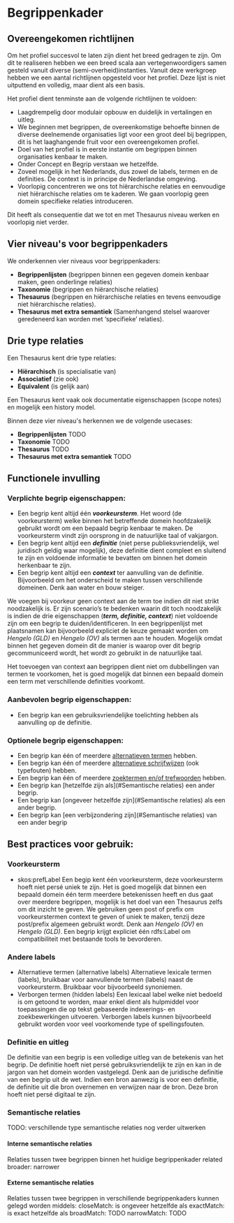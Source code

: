 # Begrippenkader

## Overeengekomen richtlijnen

Om het profiel succesvol te laten zijn dient het breed gedragen te zijn. Om dit te realiseren hebben we een breed scala aan vertegenwoordigers samen gesteld vanuit diverse (semi-overheid)instanties. Vanuit deze werkgroep hebben we een aantal richtlijnen opgesteld voor het profiel. Deze lijst is niet uitputtend en volledig, maar dient als een basis. 

Het profiel dient tenminste aan de volgende richtlijnen te voldoen:

- Laagdrempelig door modulair opbouw en duidelijk in vertalingen en uitleg.
- We beginnen met begrippen, de overeenkomstige behoefte binnen de diverse deelnemende organisaties ligt voor een groot deel bij begrippen, dit is het laaghangende fruit voor een overeengekomen profiel.
- Doel van het profiel is in eerste instantie om begrippen binnen organisaties kenbaar te maken.
- Onder Concept en Begrip verstaan we hetzelfde.
- Zoveel mogelijk in het Nederlands, dus zowel de labels, termen en de definities. De context is in principe de Nederlandse omgeving. 
- Voorlopig concentreren we ons tot hiërarchische relaties en eenvoudige niet hiërarchische relaties om te kaderen. We gaan voorlopig geen domein specifieke relaties introduceren. 

Dit heeft als consequentie dat we tot en met Thesaurus niveau werken en voorlopig niet verder.

## Vier niveau's voor begrippenkaders

We onderkennen vier niveaus voor begrippenkaders:
- **Begrippenlijsten** (begrippen binnen een gegeven domein kenbaar maken, geen onderlinge relaties)
- **Taxonomie** (begrippen en hiërarchische relaties)
- **Thesaurus** (begrippen en hiërarchische relaties en tevens eenvoudige niet hiërarchische relaties).
- **Thesaurus met extra semantiek** (Samenhangend stelsel waarover geredeneerd kan worden met ‘specifieke’ relaties).

## Drie type relaties
Een Thesaurus kent drie type relaties: 
  - **Hiërarchisch** (is specialisatie van)
  - **Associatief** (zie ook)
  - **Equivalent** (is gelijk aan)

Een Thesaurus kent vaak ook documentatie eigenschappen (scope notes) en mogelijk een history model. 

Binnen deze vier niveau's herkennen we de volgende usecases:
- **Begrippenlijsten**              TODO
- **Taxonomie**                     TODO
- **Thesaurus**                     TODO
- **Thesaurus met extra semantiek** TODO

## Functionele invulling
### Verplichte begrip eigenschappen:

- Een begrip kent altijd één **_voorkeursterm_**. Het woord (de voorkeursterm) welke binnen het betreffende domein hoofdzakelijk gebruikt wordt om een bepaald begrip kenbaar te maken. De voorkeursterm vindt zijn oorsprong in de natuurlijke taal of vakjargon.
- Een begrip kent altijd een **_definitie_** (niet perse publieksvriendelijk, wel juridisch geldig waar mogelijk), deze definitie dient compleet en sluitend te zijn en voldoende informatie te bevatten om binnen het domein herkenbaar te zijn. 
- Een begrip kent altijd een **_context_** ter aanvulling van de definitie. Bijvoorbeeld om het onderscheid te maken tussen verschillende domeinen. Denk aan water en bouw steiger. 

We voegen bij voorkeur geen context aan de term toe indien dit niet strikt noodzakelijk is. Er zijn scenario’s te bedenken waarin dit toch noodzakelijk is indien de drie eigenschappen (_**term, definitie, context**_) niet voldoende zijn om een begrip te duiden/identificeren. 
In een begrippenlijst met plaatsnamen kan bijvoorbeeld expliciet de keuze gemaakt worden om _Hengelo (GLD)_ en _Hengelo (OV)_ als termen aan te houden. Mogelijk omdat binnen het gegeven domein dit de manier is waarop over dit begrip gecommuniceerd wordt, het wordt zo gebruikt in de natuurlijke taal. 

Het toevoegen van context aan begrippen dient niet om dubbellingen van termen te voorkomen, het is goed mogelijk dat binnen een bepaald domein een term met verschillende definities voorkomt. 

### Aanbevolen begrip eigenschappen:
- Een begrip kan een gebruiksvriendelijke toelichting hebben als aanvulling op de definitie. 

### Optionele begrip eigenschappen:
- Een begrip kan één of meerdere [alternatieven termen](#andere-labels) hebben. 
- Een begrip kan één of meerdere [alternatieve schrijfwijzen](#andere-labels) (ook typefouten) hebben. 
- Een begrip kan één of meerdere [zoektermen en/of trefwoorden](#andere-labels) hebben. 
- Een begrip kan [hetzelfde zijn als](#Semantische relaties) een ander begrip.
- Een begrip kan [ongeveer hetzelfde zijn](#Semantische relaties) als een ander begrip. 
- Een begrip kan [een verbijzondering zijn](#Semantische relaties) van een ander begrip 

## Best practices voor gebruik:

### Voorkeursterm
- skos:prefLabel
Een begip kent één voorkeursterm, deze voorkeursterm hoeft niet persé uniek te zijn. Het is goed mogelijk dat binnen een bepaald domein één term meerdere betekenissen heeft en dus gaat over meerdere begrippen, mogelijk is het doel van een Thesaurus zelfs om dit inzicht te geven.
We gebruiken geen post of prefix om  voorkeurstermen context te geven of uniek te maken, tenzij deze post/prefix algemeen gebruikt wordt. Denk aan _Hengelo (OV)_ en _Hengelo (GLD)_.
Een begrip krijgt expliciet één rdfs:Label om compatibiliteit met bestaande tools te bevorderen.

### Andere labels
- Alternatieve termen (alternative labels)
Alternatieve lexicale termen (labels), bruikbaar voor aanvullende termen (labels) naast de voorkeursterm. Bruikbaar voor bijvoorbeeld synoniemen. 
- Verborgen termen (hidden labels)
Een lexicaal label welke niet bedoeld is om getoond te worden, maar enkel dient als hulpmiddel voor toepassingen die op tekst gebaseerde indexerings- en zoekbewerkingen uitvoeren. Verborgen labels kunnen bijvoorbeeld gebruikt worden voor veel voorkomende type of spellingsfouten. 

### Definitie en uitleg
De definitie van een begrip is een volledige uitleg van de betekenis van het begrip. De definitie hoeft niet persé gebruiksvriendelijk te zijn en kan in de jargon van het domein worden vastgelegd. Denk aan de juridische definitie van een begrip uit de wet. 
Indien een bron aanwezig is voor een definitie, de definitie uit die bron overnemen en verwijzen naar de bron. Deze bron hoeft niet persé digitaal te zijn. 

### Semantische relaties
TODO: verschillende type semantische relaties nog verder uitwerken

#### Interne semantische relaties
Relaties tussen twee begrippen binnen het huidige begrippenkader
related
broader: 
narrower

#### Externe semantische relaties
Relaties tussen twee begrippen in verschillende begrippenkaders kunnen gelegd worden middels:
closeMatch: is ongeveer hetzelfde als
exactMatch: is exact hetzelfde als
broadMatch: TODO
narrowMatch: TODO
